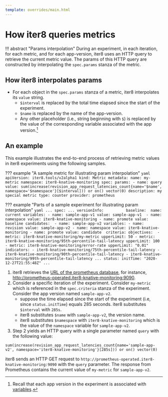 ```yaml
---
template: overrides/main.html
---
```


# How iter8 queries metrics

!!! abstract "Params interpolation"
    During an experiment, in each iteration, for each metric, and for each app-version, iter8 uses an HTTP query to retrieve the current metric value. The params of this HTTP query are constructed by interpolating the `spec.params` stanza of the metric. 

## How iter8 interpolates params

* For each object in the `spec.params` stanza of a metric, iter8 interpolates its `value` string.
    - `$interval` is replaced by the total time elapsed since the start of the experiment.
    - `$name` is replaced by the name of the app-version.
    - Any other placeholder (i.e., string beginning with `$`) is replaced by the value of the corresponding variable associated with the app version.[^1]

## An example

This example illustrates the end-to-end process of retrieving metric values in iter8 experiments using the following samples.

??? example "A sample metric for illustrating param interpolation"
    ```yaml
    apiVersion: iter8.tools/v2alpha1
    kind: Metric
    metadata:
      name: my-metric
      namespace: iter8-knative-monitoring
    spec:
      params:
      - name: query
        value: sum(increase(revision_app_request_latencies_count{name='$name', namespace='$namespace'}[$interval])) or on() vector(0)
      description: my special metric
      type: counter
      provider: prometheus
    ```

??? example "Parts of a sample experiment for illustrating param interpolation"
    ```yaml
    ...
    spec:
      ...
      versionInfo:         
        baseline: 
          name: current
          variables:
          - name: sample-app-v1
            value: sample-app-v1 
          - name: namespace
            value: iter8-knative-monitoring
          - name: promote
            value: baseline
        candidates: 
        - name: sample-app-v2
          variables:
          - name: revision
            value: sample-app-v2
          - name: namespace
            value: iter8-knative-monitoring
          - name: promote
            value: candidate 
      criteria:
        objectives: 
        - metric: iter8-knative-monitoring/my-metric
          upperLimit: 50
        - metric: iter8-knative-monitoring/95th-percentile-tail-latency
          upperLimit: 100
        - metric: iter8-knative-monitoring/error-rate
          upperLimit: "0.01"
        indicators:
        - iter8-knative-monitoring/75th-percentile-tail-latency
        - iter8-knative-monitoring/90th-percentile-tail-latency
        - iter8-knative-monitoring/99th-percentile-tail-latency
      ...
    status:
      initTime: "2020-12-27T21:55:48Z"
      ...
    ```

1. iter8 retrieves the [URL of the prometheus database](/getting-started/install/prometheus-url), for instance, http://prometheus-operated.iter8-knative-monitoring:9090.
2. Consider a specific iteration of the experiment. Consider `my-metric` which is referenced in the `spec.criteria` stanza of the experiment. Consider the app version named `sample-app-v2`.
    - suppose the time elapsed since the start of the experiment (i.e, since `status.initTime`) equals 285 seconds. iter8 substitutes `$interval` with `285s`.
    - iter8 substitutes `$name` with `sample-app-v2`, the version name.
    - iter8 substitutes `$namespace` with `iter8-knative-monitoring` which is the value of the `namespace` variable for `sample-app-v2`.
3. Step 2 yields an HTTP query with a single parameter named `query` with the following value:
```
sum(increase(revision_app_request_latencies_count{name='sample-app-v2', namespace='iter8-knative-monitoring'}[285s])) or on() vector(0)
```
iter8 sends an HTTP GET request to `http://prometheus-operated.iter8-knative-monitoring:9090` with the `query` parameter. The response from Prometheus contains the current value of `my-metric` for `sample-app-v2`. 

[^1]: Recall that each app version in the experiment is associated with [variables](http://localhost:8000/usage/experiment/versioninfo/#variables).